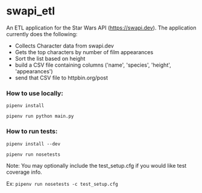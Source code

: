 # swapi_etl
An ETL application for the Star Wars API (https://swapi.dev). The application currently does the following:

- Collects Character data from swapi.dev
- Gets the top characters by number of film appearances
- Sort the list based on height
- build a CSV file containing columns ('name', 'species', 'height', 'appearances') 
- send that CSV file to httpbin.org/post


### How to use locally:
`pipenv install` 

`pipenv run python main.py`

### How to run tests:
`pipenv install --dev`

`pipenv run nosetests`

Note: You may optionally include the test_setup.cfg if you would like test coverage info.

Ex: `pipenv run nosetests -c test_setup.cfg`
